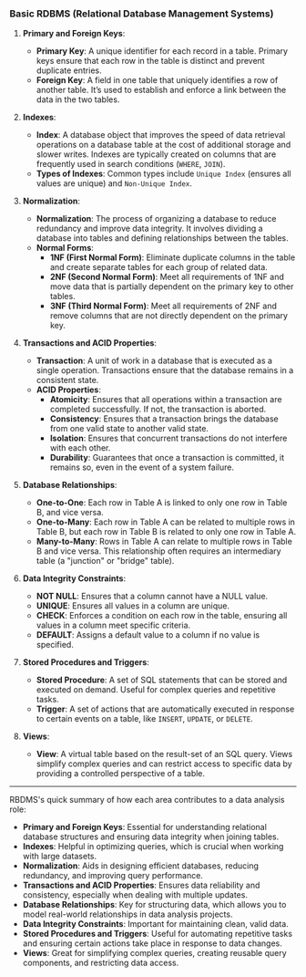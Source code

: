 ### Basic RDBMS (Relational Database Management Systems)

1. **Primary and Foreign Keys**:
   - **Primary Key**: A unique identifier for each record in a table. Primary keys ensure that each row in the table is distinct and prevent duplicate entries.
   - **Foreign Key**: A field in one table that uniquely identifies a row of another table. It’s used to establish and enforce a link between the data in the two tables.

2. **Indexes**:
   - **Index**: A database object that improves the speed of data retrieval operations on a database table at the cost of additional storage and slower writes. Indexes are typically created on columns that are frequently used in search conditions (`WHERE`, `JOIN`).
   - **Types of Indexes**: Common types include `Unique Index` (ensures all values are unique) and `Non-Unique Index`.

3. **Normalization**:
   - **Normalization**: The process of organizing a database to reduce redundancy and improve data integrity. It involves dividing a database into tables and defining relationships between the tables.
   - **Normal Forms**:
     - **1NF (First Normal Form)**: Eliminate duplicate columns in the table and create separate tables for each group of related data.
     - **2NF (Second Normal Form)**: Meet all requirements of 1NF and move data that is partially dependent on the primary key to other tables.
     - **3NF (Third Normal Form)**: Meet all requirements of 2NF and remove columns that are not directly dependent on the primary key.

4. **Transactions and ACID Properties**:
   - **Transaction**: A unit of work in a database that is executed as a single operation. Transactions ensure that the database remains in a consistent state.
   - **ACID Properties**:
     - **Atomicity**: Ensures that all operations within a transaction are completed successfully. If not, the transaction is aborted.
     - **Consistency**: Ensures that a transaction brings the database from one valid state to another valid state.
     - **Isolation**: Ensures that concurrent transactions do not interfere with each other.
     - **Durability**: Guarantees that once a transaction is committed, it remains so, even in the event of a system failure.

5. **Database Relationships**:
   - **One-to-One**: Each row in Table A is linked to only one row in Table B, and vice versa.
   - **One-to-Many**: Each row in Table A can be related to multiple rows in Table B, but each row in Table B is related to only one row in Table A.
   - **Many-to-Many**: Rows in Table A can relate to multiple rows in Table B and vice versa. This relationship often requires an intermediary table (a "junction" or "bridge" table).

6. **Data Integrity Constraints**:
   - **NOT NULL**: Ensures that a column cannot have a NULL value.
   - **UNIQUE**: Ensures all values in a column are unique.
   - **CHECK**: Enforces a condition on each row in the table, ensuring all values in a column meet specific criteria.
   - **DEFAULT**: Assigns a default value to a column if no value is specified.

7. **Stored Procedures and Triggers**:
   - **Stored Procedure**: A set of SQL statements that can be stored and executed on demand. Useful for complex queries and repetitive tasks.
   - **Trigger**: A set of actions that are automatically executed in response to certain events on a table, like `INSERT`, `UPDATE`, or `DELETE`.

8. **Views**:
   - **View**: A virtual table based on the result-set of an SQL query. Views simplify complex queries and can restrict access to specific data by providing a controlled perspective of a table.

---

RBDMS's quick summary of how each area contributes to a data analysis role:

- **Primary and Foreign Keys**: Essential for understanding relational database structures and ensuring data integrity when joining tables.
- **Indexes**: Helpful in optimizing queries, which is crucial when working with large datasets.
- **Normalization**: Aids in designing efficient databases, reducing redundancy, and improving query performance.
- **Transactions and ACID Properties**: Ensures data reliability and consistency, especially when dealing with multiple updates.
- **Database Relationships**: Key for structuring data, which allows you to model real-world relationships in data analysis projects.
- **Data Integrity Constraints**: Important for maintaining clean, valid data.
- **Stored Procedures and Triggers**: Useful for automating repetitive tasks and ensuring certain actions take place in response to data changes.
- **Views**: Great for simplifying complex queries, creating reusable query components, and restricting data access.
 
